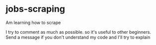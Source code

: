 # jobs-scraping
Am learning how to scrape

I try to comment as much as possible. so it's useful to other beginners.
Send a message if you don't understand my code and I'll try to explain
